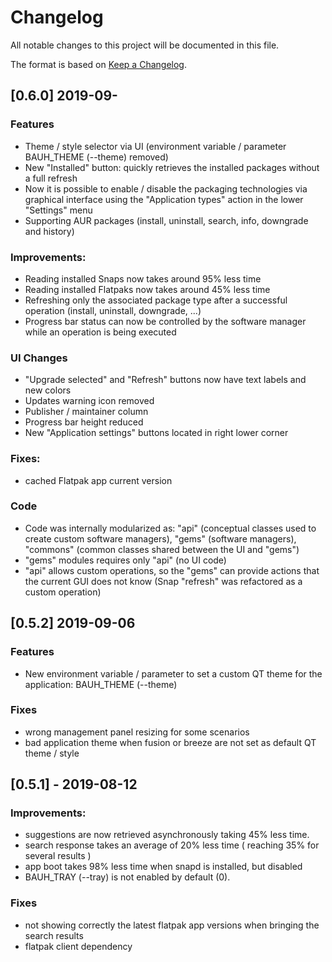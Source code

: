 # Changelog
All notable changes to this project will be documented in this file.


The format is based on [Keep a Changelog](https://keepachangelog.com/en/1.0.0/).

## [0.6.0] 2019-09-
### Features
- Theme / style selector via UI (environment variable / parameter BAUH_THEME (--theme) removed)
- New "Installed" button: quickly retrieves the installed packages without a full refresh
- Now it is possible to enable / disable the packaging technologies via graphical interface using the "Application types" action in the lower "Settings" menu
- Supporting AUR packages (install, uninstall, search, info, downgrade and history)

### Improvements:
- Reading installed Snaps now takes around 95% less time
- Reading installed Flatpaks now takes around 45% less time
- Refreshing only the associated package type after a successful operation (install, uninstall, downgrade, ...)
- Progress bar status can now be controlled by the software manager while an operation is being executed

### UI Changes
- "Upgrade selected" and "Refresh" buttons now have text labels and new colors
- Updates warning icon removed
- Publisher / maintainer column
- Progress bar height reduced
- New "Application settings" buttons located in right lower corner

### Fixes:
- cached Flatpak app current version

### Code
- Code was internally modularized as: "api" (conceptual classes used to create custom software managers), "gems" (software managers), "commons" (common classes shared between the UI and "gems")
- "gems" modules requires only "api" (no UI code)
- "api" allows custom operations, so the "gems" can provide actions that the current GUI does not know (Snap "refresh" was refactored as a custom operation)


## [0.5.2] 2019-09-06
### Features
- New environment variable / parameter to set a custom QT theme for the application: BAUH_THEME (--theme)
### Fixes
- wrong management panel resizing for some scenarios
- bad application theme when fusion or breeze are not set as default QT theme / style

## [0.5.1] - 2019-08-12
### Improvements:
- suggestions are now retrieved asynchronously taking 45% less time.
- search response takes an average of 20% less time ( reaching 35% for several results )
- app boot takes 98% less time when snapd is installed, but disabled
- BAUH_TRAY (--tray) is not enabled by default (0).
### Fixes
- not showing correctly the latest flatpak app versions when bringing the search results
- flatpak client dependency